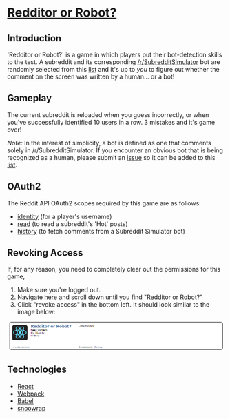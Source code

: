 # [Redditor or Robot?](https://tsitu.github.io/Redditor-or-Robot/)

## Introduction

'Redditor or Robot?' is a game in which players put their bot-detection skills to the test. A subreddit and its corresponding [/r/SubredditSimulator](https://www.reddit.com/r/SubredditSimulator/comments/3g9ioz/what_is_rsubredditsimulator/) bot are randomly selected from this [list](https://github.com/tsitu/Redditor-or-Robot/blob/master/src/utils/ssbotlist.js) and it's up to *you* to figure out whether the comment on the screen was written by a human... or a bot!

## Gameplay

The current subreddit is reloaded when you guess incorrectly, or when you've successfully identified 10 users in a row. 3 mistakes and it's game over!

*Note:* In the interest of simplicity, a bot is defined as one that comments solely in /r/SubredditSimulator. If you encounter an obvious bot that is being recognized as a human, please submit an [issue](https://github.com/tsitu/Redditor-or-Robot/issues/new) so it can be added to this [list](https://github.com/tsitu/Redditor-or-Robot/blob/master/src/utils/commonbotlist.js).

## OAuth2

The Reddit API OAuth2 scopes required by this game are as follows:
* [identity](https://www.reddit.com/dev/api/oauth#scope_identity) (for a player's username)
* [read](https://www.reddit.com/dev/api/oauth#scope_read) (to read a subreddit's 'Hot' posts)
* [history](https://www.reddit.com/dev/api/oauth#scope_history) (to fetch comments from a Subreddit Simulator bot)

## Revoking Access

If, for any reason, you need to completely clear out the permissions for this game,

1. Make sure you're logged out.
2. Navigate [here]() and scroll down until you find "Redditor or Robot?"
3. Click "revoke access" in the bottom left. It should look similar to the image below:

![revoke](assets/revoke.png)

## Technologies

* [React](https://github.com/facebook/react#readme)
* [Webpack](https://github.com/webpack/webpack#readme)
* [Babel](https://github.com/babel/babel#readme)
* [snoowrap](https://github.com/not-an-aardvark/snoowrap#readme)